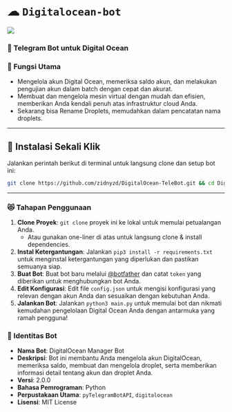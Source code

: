 # ☁ `Digitalocean-bot`

![](.README.MD_images/1be8fb97.png)

### 🚚 Telegram Bot untuk Digital Ocean

### 🔖 Fungsi Utama

+ Mengelola akun Digital Ocean, memeriksa saldo akun, dan melakukan pengujian akun dalam batch dengan cepat dan akurat.
+ Membuat dan mengelola mesin virtual dengan mudah dan efisien, memberikan Anda kendali penuh atas infrastruktur cloud Anda.
+ Sekarang bisa Rename Droplets, memudahkan dalam pencatatan nama droplets.
---

## 🚀 Instalasi Sekali Klik

Jalankan perintah berikut di terminal untuk langsung clone dan setup bot ini:

```bash
git clone https://github.com/zidnyzd/DigitalOcean-TeleBot.git && cd DigitalOcean-TeleBot && pip install -r requirements.txt && chmod +x start && ./start
```

---

### 😻 Tahapan Penggunaan

1. **Clone Proyek**: `git clone` proyek ini ke lokal untuk memulai petualangan Anda.
   - Atau gunakan one-liner di atas untuk langsung clone & install dependencies.
2. **Instal Ketergantungan**: Jalankan `pip3 install -r requirements.txt` untuk menginstal ketergantungan yang diperlukan dan pastikan semuanya siap.
3. **Buat Bot**: Buat bot baru melalui [@botfather](https://t.me/botfather) dan catat `token` yang diberikan untuk menghubungkan bot Anda.
4. **Edit Konfigurasi**: Edit file `config.json` untuk mengisi konfigurasi yang relevan dengan akun Anda dan sesuaikan dengan kebutuhan Anda.
5. **Jalankan Bot**: Jalankan `python3 main.py` untuk memulai bot dan nikmati kemudahan pengelolaan Digital Ocean Anda dengan antarmuka yang ramah pengguna!

### 🤖 Identitas Bot

+ **Nama Bot**: DigitalOcean Manager Bot
+ **Deskripsi**: Bot ini membantu Anda mengelola akun DigitalOcean, memeriksa saldo, membuat dan mengelola droplet, serta memberikan informasi detail tentang akun dan droplet Anda.
+ **Versi**: 2.0.0
+ **Bahasa Pemrograman**: Python
+ **Perpustakaan Utama**: `pyTelegramBotAPI`, `digitalocean`
+ **Lisensi**: MIT License
